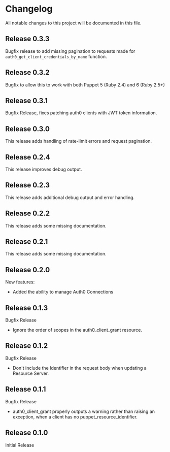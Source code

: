 # Changelog

All notable changes to this project will be documented in this file.

## Release 0.3.3
Bugfix release to add missing pagination to requests made for `auth0_get_client_credentials_by_name` function.

## Release 0.3.2
Bugfix to allow this to work with both Puppet 5 (Ruby 2.4) and 6 (Ruby 2.5+)

## Release 0.3.1
Bugfix Release, fixes patching auth0 clients with JWT token information.

## Release 0.3.0
This release adds handling of rate-limit errors and request pagination.

## Release 0.2.4
This release improves debug output.

## Release 0.2.3
This release adds additional debug output and error handling.

## Release 0.2.2
This release adds some missing documentation.

## Release 0.2.1
This release adds some missing documentation.

## Release 0.2.0
New features:

* Added the ability to manage Auth0 Connections

## Release 0.1.3
Bugfix Release

* Ignore the order of scopes in the auth0_client_grant resource.

## Release 0.1.2
Bugfix Release

* Don't include the Identifier in the request body when updating a Resource Server.

## Release 0.1.1
Bugfix Release

* auth0_client_grant properly outputs a warning rather than raising an
  exception, when a client has no puppet_resource_identifier.

## Release 0.1.0

Initial Release